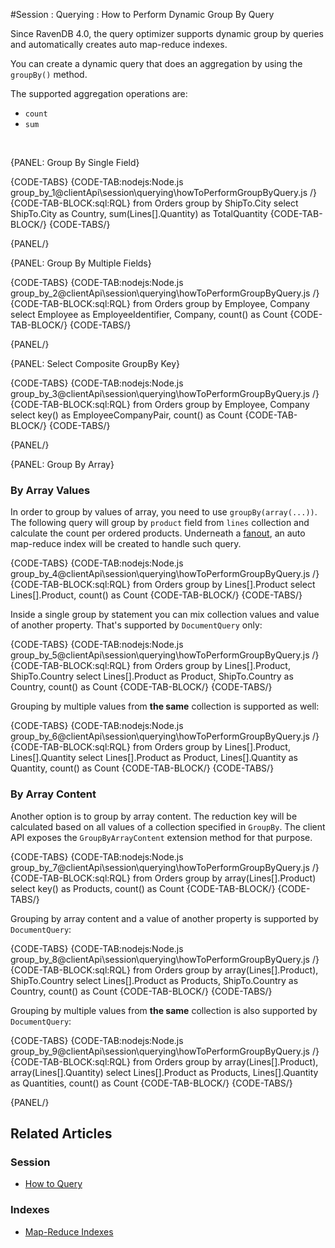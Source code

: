 #Session : Querying : How to Perform Dynamic Group By Query

Since RavenDB 4.0, the query optimizer supports dynamic group by queries and automatically creates auto map-reduce indexes.

You can create a dynamic query that does an aggregation by using the `groupBy()` method.

The supported aggregation operations are:

- `count`
- `sum`

<br />

{PANEL: Group By Single Field}

{CODE-TABS}
{CODE-TAB:nodejs:Node.js group_by_1@clientApi\session\querying\howToPerformGroupByQuery.js /}
{CODE-TAB-BLOCK:sql:RQL}
from Orders
group by ShipTo.City
select ShipTo.City as Country, sum(Lines[].Quantity) as TotalQuantity
{CODE-TAB-BLOCK/}
{CODE-TABS/}

{PANEL/}

{PANEL: Group By Multiple Fields}

{CODE-TABS}
{CODE-TAB:nodejs:Node.js group_by_2@clientApi\session\querying\howToPerformGroupByQuery.js /}
{CODE-TAB-BLOCK:sql:RQL}
from Orders
group by Employee, Company
select Employee as EmployeeIdentifier, Company, count() as Count
{CODE-TAB-BLOCK/}
{CODE-TABS/}

{PANEL/}

{PANEL: Select Composite GroupBy Key}

{CODE-TABS}
{CODE-TAB:nodejs:Node.js group_by_3@clientApi\session\querying\howToPerformGroupByQuery.js /}
{CODE-TAB-BLOCK:sql:RQL}
from Orders 
group by Employee, Company
select key() as EmployeeCompanyPair, count() as Count
{CODE-TAB-BLOCK/}
{CODE-TABS/}

{PANEL/}

{PANEL: Group By Array}

### By Array Values

In order to group by values of array, you need to use `groupBy(array(...))`. The following query will group by `product` field from `lines` collection 
and calculate the count per ordered products. Underneath a [fanout](../../../indexes/fanout-indexes), an auto map-reduce index will be created to handle such query. 

{CODE-TABS}
{CODE-TAB:nodejs:Node.js group_by_4@clientApi\session\querying\howToPerformGroupByQuery.js /}
{CODE-TAB-BLOCK:sql:RQL}
from Orders 
group by Lines[].Product
select Lines[].Product, count() as Count
{CODE-TAB-BLOCK/}
{CODE-TABS/}

Inside a single group by statement you can mix collection values and value of another property. That's supported by `DocumentQuery` only:

{CODE-TABS}
{CODE-TAB:nodejs:Node.js group_by_5@clientApi\session\querying\howToPerformGroupByQuery.js /}
{CODE-TAB-BLOCK:sql:RQL}
from Orders 
group by Lines[].Product, ShipTo.Country 
select Lines[].Product as Product, ShipTo.Country as Country, count() as Count
{CODE-TAB-BLOCK/}
{CODE-TABS/}

Grouping by multiple values from **the same** collection is supported as well:

{CODE-TABS}
{CODE-TAB:nodejs:Node.js group_by_6@clientApi\session\querying\howToPerformGroupByQuery.js /}
{CODE-TAB-BLOCK:sql:RQL}
from Orders 
group by Lines[].Product, Lines[].Quantity 
select Lines[].Product as Product, Lines[].Quantity as Quantity, count() as Count
{CODE-TAB-BLOCK/}
{CODE-TABS/}

### By Array Content

Another option is to group by array content. The reduction key will be calculated based on all values of a collection specified in `GroupBy`.
The client API exposes the `GroupByArrayContent` extension method for that purpose.

{CODE-TABS}
{CODE-TAB:nodejs:Node.js group_by_7@clientApi\session\querying\howToPerformGroupByQuery.js /}
{CODE-TAB-BLOCK:sql:RQL}
from Orders
group by array(Lines[].Product)
select key() as Products, count() as Count
{CODE-TAB-BLOCK/}
{CODE-TABS/}

Grouping by array content and a value of another property is supported by `DocumentQuery`:

{CODE-TABS}
{CODE-TAB:nodejs:Node.js group_by_8@clientApi\session\querying\howToPerformGroupByQuery.js /}
{CODE-TAB-BLOCK:sql:RQL}
from Orders 
group by array(Lines[].Product), ShipTo.Country 
select Lines[].Product as Products, ShipTo.Country as Country, count() as Count
{CODE-TAB-BLOCK/}
{CODE-TABS/}

Grouping by multiple values from **the same** collection is also supported by `DocumentQuery`:

{CODE-TABS}
{CODE-TAB:nodejs:Node.js group_by_9@clientApi\session\querying\howToPerformGroupByQuery.js /}
{CODE-TAB-BLOCK:sql:RQL}
from Orders 
group by array(Lines[].Product), array(Lines[].Quantity) 
select Lines[].Product as Products, Lines[].Quantity as Quantities, count() as Count
{CODE-TAB-BLOCK/}
{CODE-TABS/}

{PANEL/}

## Related Articles

### Session

- [How to Query](../../../client-api/session/querying/how-to-query)

### Indexes

- [Map-Reduce Indexes](../../../indexes/map-reduce-indexes)
